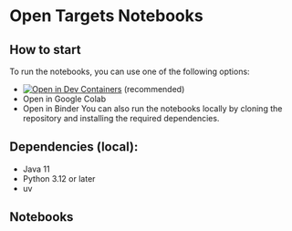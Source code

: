 # Open Targets Notebooks

## How to start

To run the notebooks, you can use one of the following options:

- [![Open in Dev Containers](https://img.shields.io/static/v1?label=Dev%20Containers&message=Open&color=blue)](https://vscode.dev/redirect?url=vscode://ms-vscode-remote.remote-containers/cloneInVolume?url=https://github.com/opentargets/notebooks) (recommended)
- Open in Google Colab
- Open in Binder
You can also run the notebooks locally by cloning the repository and installing the required dependencies.

## Dependencies (local):
- Java 11
- Python 3.12 or later
- uv

## Notebooks